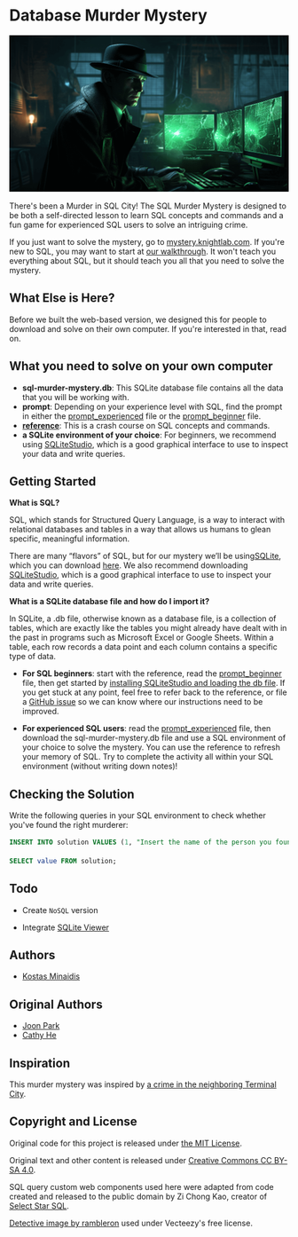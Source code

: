 # Database Murder Mystery

  ![Illustration of a detective looking at evidence](img/detective.png)

  There's been a Murder in SQL City! The SQL Murder Mystery is designed to be both a self-directed lesson to learn SQL concepts and commands and a fun game for experienced SQL users to solve an intriguing crime.

  If you just want to solve the mystery, go to [mystery.knightlab.com](https://mystery.knightlab.com). If you're new to SQL, you may want to start at [our walkthrough](https://mystery.knightlab.com/walkthrough.html). It won't teach you everything about SQL, but it should teach you all that you need to solve the mystery.  

## What Else is Here?

  Before we built the web-based version, we designed this for people to download and solve on their own computer. If you're interested in that, read on.

## What you need to solve on your own computer

  * **sql-murder-mystery.db**: This SQLite database file contains all the data that you will be working with.
  * **prompt**: Depending on your experience level with SQL, find the prompt in either the [prompt_experienced](https://github.com/NUKnightLab/sql-mysteries/blob/master/prompt_experienced.pdf) file or the [prompt_beginner](https://github.com/NUKnightLab/sql-mysteries/blob/master/prompt_beginner.pdf) file.
  * **[reference](https://github.com/NUKnightLab/sql-mysteries/blob/master/reference.pdf)**: This is a crash course on SQL concepts and commands.
  * **a SQLite environment of your choice**: For beginners, we recommend using [SQLiteStudio](https://sqlitestudio.pl/), which is a good graphical interface to use to inspect your data and write queries.

## Getting Started

  **What is SQL?**   

  SQL, which stands for Structured Query Language, is a way to interact with relational databases and tables in a way that allows us humans to glean specific, meaningful information.  
 
  There are many “flavors” of SQL, but for our mystery we’ll be using ​[SQLite​](https://www.sqlite.org/index.html), which you can download [​here​](https://www.sqlite.org/download.html). We also recommend downloading [​SQLiteStudio​](https://sqlitestudio.pl/), which is a good graphical interface to use to inspect your data and write queries. 
 
  **What is a SQLite database file and how do I import it?** 
 
  In SQLite, a .db file, otherwise known as a database file, is a collection of tables, which are exactly like the tables you might already have dealt with in the past in programs such as Microsoft Excel or Google Sheets. Within a table, each row records a data point and each column contains a specific type of data.

  * **For SQL beginners**: start with the reference, read the [prompt_beginner](https://github.com/NUKnightLab/sql-mysteries/blob/master/prompt_beginner.pdf) file, then get started by [installing SQLiteStudio and loading the db file](https://github.com/NUKnightLab/sql-mysteries/blob/master/sqlite_studio.pdf). If you get stuck at any point, feel free to refer back to the reference, or file a [GitHub issue](https://github.com/NUKnightLab/sql-mysteries/issues) so we can know where our instructions need to be improved.

  * **For experienced SQL users**: read the [prompt_experienced](https://github.com/NUKnightLab/sql-mysteries/blob/master/prompt_experienced.pdf) file, then download the sql-murder-mystery.db file and use a SQL environment of your choice to solve the mystery. You can use the reference to refresh your memory of SQL. Try to complete the activity all within your SQL environment (without writing down notes)!

## Checking the Solution

  Write the following queries in your SQL environment to check whether you've found the right murderer:

  ```SQL
  INSERT INTO solution VALUES (1, "Insert the name of the person you found here");

  SELECT value FROM solution;
  ```

## Todo

  - Create `NoSQL` version

  - Integrate [SQLite Viewer](https://github.com/in-tech-gration/sqlite-viewer)

## Authors

  * [Kostas Minaidis](https://github.com/kostasx)

## Original Authors

  * [Joon Park](https://twitter.com/JoonParkMusic)
  * [Cathy He](https://twitter.com/Cathy_MeiyingHe)

## Inspiration

  This murder mystery was inspired by [a crime in the neighboring Terminal City](https://github.com/veltman/clmystery "command-line murder mystery").

## Copyright and License

  Original code for this project is released under [the MIT License](https://github.com/NUKnightLab/sql-mysteries/blob/master/LICENSE). 

  Original text and other content is released under [Creative Commons CC BY-SA 4.0](https://creativecommons.org/licenses/by-sa/4.0/). 

  SQL query custom web components used here were adapted from code created and released to the public domain by Zi Chong Kao, creator of [Select Star SQL](https://selectstarsql.com/).

  [Detective image by rambleron](https://www.vecteezy.com/vector-art/174092-clue-illustration) used under Vecteezy's free license.
